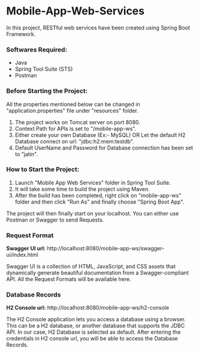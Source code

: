 # Mobile-App-Web-Services

In this project, RESTful web services have been created using Spring Boot Framework. 


### Softwares Required:
  - Java
  - Spring Tool Suite (STS)
  - Postman

### Before Starting the Project:

All the properties mentioned below can be changed in "application.properties" file under "resources" folder.

  1. The project works on Tomcat server on port 8080.
  2. Context Path for APIs is set to "/mobile-app-ws".
  2. Either create your own Database (Ex:- MySQL)
                                            OR
     Let the default H2 Database connect on url: "jdbc:h2:mem:testdb".
  3. Default UserName and Password for Database connection has been set to "jatin".
     
### How to Start the Project:
1. Launch "Mobile App Web Services" folder in Spring Tool Suite.
2. It will take some time to build the project using Maven.
3. After the build has been completed, right click on "mobile-app-ws" folder and then click "Run As" and finally choose "Spring Boot App". 

The project will then finally start on your localhost. You can either use Postman or Swagger to send Requests.

### Request Format

<b>Swagger UI url:</b> http://localhost:8080/mobile-app-ws/swagger-ui/index.html

Swagger UI is a collection of HTML, JavaScript, and CSS assets that dynamically generate beautiful documentation from a Swagger-compliant API. All the Request Formats will be available here.

### Database Records

<b>H2 Console url:</b> http://localhost:8080/mobile-app-ws/h2-console

The H2 Console application lets you access a database using a browser. This can be a H2 database, or another database that supports the JDBC API. In our case, H2 Database is selected as default. After entering the credentials in H2 console url, you will be able to access the Database Records.
